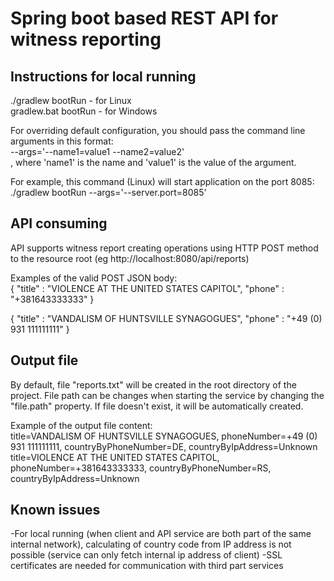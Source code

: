 # Spring boot based REST API for witness reporting

## Instructions for local running
./gradlew bootRun    - for Linux  
gradlew.bat bootRun   - for Windows  

For overriding default configuration, you should pass the command line arguments in this format:  
--args='--name1=value1 --name2=value2'  
, where 'name1' is the name and 'value1' is the value of the argument.  

For example, this command (Linux) will start application on the port 8085:
./gradlew bootRun --args='--server.port=8085'

## API consuming
API supports witness report creating operations using HTTP POST method to the resource root (eg http://localhost:8080/api/reports)

Examples of the valid POST JSON body:  
{
    "title" : "VIOLENCE AT THE UNITED STATES CAPITOL",
    "phone" : "+381643333333"
}  

{
"title" : "VANDALISM OF HUNTSVILLE SYNAGOGUES",
"phone" : "+49 (0) 931 111111111"
}

## Output file
By default, file "reports.txt" will be created in the root directory of the project. File path can be changes when starting the service by changing the "file.path" property. If file doesn't exist, it will be automatically created.

Example of the output file content:  
title=VANDALISM OF HUNTSVILLE SYNAGOGUES, phoneNumber=+49 (0) 931 111111111, countryByPhoneNumber=DE, countryByIpAddress=Unknown  
title=VIOLENCE AT THE UNITED STATES CAPITOL, phoneNumber=+381643333333, countryByPhoneNumber=RS, countryByIpAddress=Unknown

## Known issues
-For local running (when client and API service are both part of the same internal network), calculating of country code from IP address is not possible (service can only fetch internal ip address of client)
-SSL certificates are needed for communication with third part services